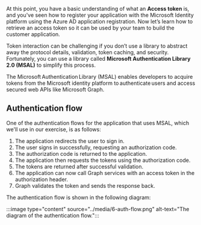 At this point, you have a basic understanding of what an **Access token** is, and you've seen how to register your application with the Microsoft Identity platform using the Azure AD application registration. Now let’s learn how to retrieve an access token so it can be used by your team to build the customer application. 

Token interaction can be challenging if you don’t use a library to abstract away the protocol details, validation, token caching, and security. Fortunately, you can use a library called **Microsoft Authentication Library 2.0 (MSAL)** to simplify this process.  

The Microsoft Authentication Library (MSAL) enables developers to acquire tokens from the Microsoft identity platform to authenticate users and access secured web APIs like Microsoft Graph.

## Authentication flow

One of the authentication flows for the application that uses MSAL, which we'll use in our exercise, is as follows:

1. The application redirects the user to sign in.
1. The user signs in successfully, requesting an authorization code.
1. The authorization code is returned to the application.
1. The application then requests the tokens using the authorization code.
1. The tokens are returned after successful validation.
1. The application can now call Graph services with an access token in the authorization header.
1. Graph validates the token and sends the response back.

The authentication flow is shown in the following diagram:

:::image type="content" source="../media/6-auth-flow.png" alt-text="The diagram of the authentication flow."::: 
